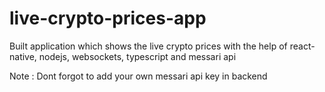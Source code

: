 # live-crypto-prices-app


Built application which shows the live crypto prices with the help of react-native, nodejs, websockets, typescript and messari api


Note : Dont forgot to add your own messari api key in backend
